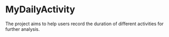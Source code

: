 # MyDailyActivity
The project aims to help users record the duration of different activities for further analysis.
